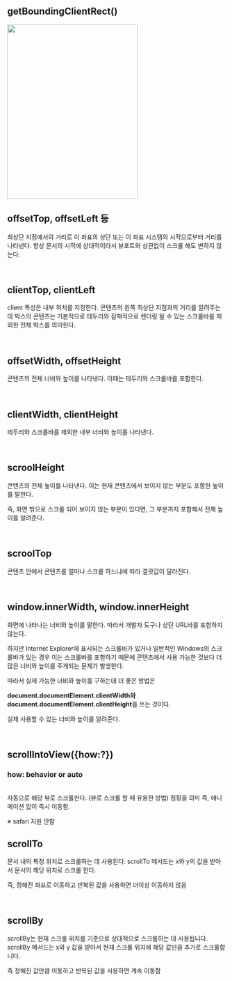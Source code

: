 ## getBoundingClientRect() 

<img  src="" width="300px" height="400px">

<br>

## offsetTop, offsetLeft 등
최상단 지점에서의 거리로 이 좌표의 상단 또는 이 좌표 시스템의 시작으로부터 거리를 나타낸다. 항상 문서의 시작에 상대적이라서 뷰포트와 상관없이 스크롤 해도 변하지 않는다. 

<br>

## clientTop, clientLeft 
client 특성은 내부 위치를 지정한다. 
콘텐츠의 왼쪽 최상단 지점과의 거리를 알려주는데 박스의 콘텐츠는 기본적으로 테두리와 잠재적으로 렌더링 될 수 있는 스크롤바를 제외한 전체 박스를 의미한다. 

<br>

## offsetWidth, offsetHeight 
콘텐츠의 전체 너비와 높이를 나타낸다. 이때는 테두리와 스크롤바를 포함한다. 

<br>

## clientWidth, clientHeight 
테두리와 스크롤바를 제외한 내부 너비와 높이를 나타낸다. 

<br>

## scroolHeight 
콘텐츠의 전체 높이를 나타낸다. 이는 현재 콘텐츠에서 보이지 않는 부분도 포함한 높이를 말한다. 

즉, 화면 밖으로 스크롤 되어 보이지 않는 부분이 있다면, 그 부분까지 포함해서 전체 높이를 알려준다. 

<br>

## scroolTop
콘텐츠 안에서 콘텐츠를 얼마나 스크롤 하느냐에 따라 결괏값이 달라진다. 

<br>

## window.innerWidth, window.innerHeight
화면에 나타나는 너비와 높이를 말한다. 따라서 개발자 도구나 상단 URL바를 포함하지 않는다. 

하지만 Internet Explorer에 표시되는 스크롤바가 있거나 일반적인 Windows의 스크롤바가 있는 경우 이는 스크롤바를 포함하기 때문에 콘텐츠에서 사용 가능한 것보다 더 많은 너비와 높이를 주게되는 문제가 발생한다. 

따라서 실제 가능한 너비와 높이를 구하는데 더 좋은 방법은 

**document.documentElement.clientWidth와 document.documentElement.clientHeight**를 쓰는 것이다. 

실제 사용할 수 있는 너비와 높이를 알려준다.

<br>

## scrollIntoView({how:?}) 
### how: behavior or auto 
<br>
자동으로 해당 뷰로 스크롤한다. (뷰로 스크롤 할 때 유용한 방법)
점핑을 의미 즉, 애니메이션 없이 즉시 이동함. 

※ safari 지원 안함 

## scrollTo 
문서 내의 특정 위치로 스크롤하는 데 사용된다. scrollTo 메서드는 x와 y의 값을 받아서 문서의 해당 위치로 스크롤 한다. 

즉, 정해진 좌표로 이동하고 반복된 값을 사용하면 더이상 이동하지 않음

<br>

## scrollBy
scrollBy는 현재 스크롤 위치를 기준으로 상대적으로 스크롤하는 데 사용됩니다. scrollBy 메서드는 x와 y 값을 받아서 현재 스크롤 위치에 해당 값만큼 추가로 스크롤합니다. 

즉 정해진 값만큼 이동하고 반복된 값을 사용하면 계속 이동함 

